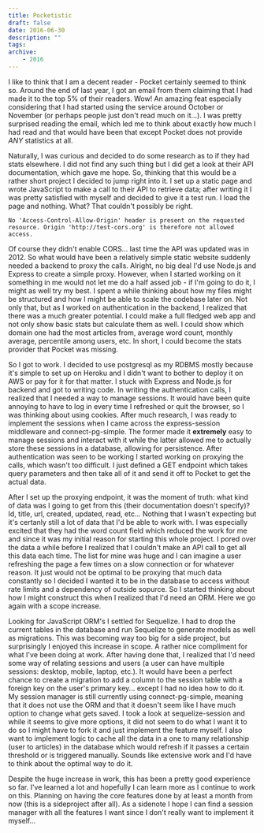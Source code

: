 ```yaml
---
title: Pocketistic
draft: false
date: 2016-06-30
description: ""
tags:
archive:
    - 2016
---
```


I like to think that I am a decent reader - Pocket certainly seemed to think so. Around the end of last year, I got an email from them claiming that I had made it to the top 5% of their readers. Wow! An amazing feat especially considering that I had started using the service around October or November (or perhaps people just don't read much on it...). I was pretty surprised reading the email, which led me to think about exactly how much I had read and that would have been that except Pocket does not provide *ANY* statistics at all.

<!-- more -->

Naturally, I was curious and decided to do some research as to if they had stats elsewhere. I did not find any such thing but I did get a look at their API documentation, which gave me hope. So, thinking that this would be a rather short project I decided to jump right into it. I set up a static page and wrote JavaScript to make a call to their API to retrieve data; after writing it I was pretty satisfied with myself and decided to give it a test run. I load the page and nothing. What? That couldn't possibly be right.

```
No 'Access-Control-Allow-Origin' header is present on the requested resource. Origin 'http://test-cors.org' is therefore not allowed access.
```

Of course they didn't enable CORS... last time the API was updated was in 2012. So what would have been a relatively simple static website suddenly needed a backend to proxy the calls. Alright, no big deal I'd use Node.js and Express to create a simple proxy. However, when I started working on it something in me would not let me do a half assed job - if I'm going to do it, I might as well try my best. I spent a while thinking about how my files might be structured and how I might be able to scale the codebase later on. Not only that, but as I worked on authentication in the backend, I realized that there was a much greater potential. I could make a full fledged web app and not only show basic stats but calculate them as well. I could show which domain one had the most articles from, average word count, monthly average, percentile among users, etc. In short, I could become the stats provider that Pocket was missing.

So I got to work. I decided to use postgresql as my RDBMS mostly because it's simple to set up on Heroku and I didn't want to bother to deploy it on AWS or pay for it for that matter. I stuck with Express and Node.js for backend and got to writing code. In writing the authentication calls, I realized that I needed a way to manage sessions. It would have been quite annoying to have to log in every time I refreshed or quit the browser, so I was thinking about using cookies. After much research, I was ready to implement the sessions when I came across the express-session middleware and connect-pg-simple. The former made it **extremely** easy to manage sessions and interact with it while the latter allowed me to actually store these sessions in a database, allowing for persistence. After authentication was seen to be working I started working on proxying the calls, which wasn't too difficult. I just defined a GET endpoint which takes query parameters and then take all of it and send it off to Pocket to get the actual data.

After I set up the proxying endpoint, it was the moment of truth: what kind of data was I going to get from this (their documentation doesn't specify)? Id, title, url, created, updated, read, etc... Nothing that I wasn't expecting but it's certanly still a lot of data that I'd be able to work with. I was especially excited that they had the word count field which reduced the work for me and since it was my initial reason for starting this whole project. I pored over the data a while before I realized that I couldn't make an API call to get all this data each time. The list for mine was huge and I can imagine a user refreshing the page a few times on a slow connection or for whatever reason. It just would not be optimal to be proxying that much data constantly so I decided I wanted it to be in the database to access without rate limits and a dependency of outside sopurce. So I started thinking about how I might construct this when I realized that I'd need an ORM. Here we go again with a scope increase.

Looking for JavaScript ORM's I settled for Sequelize. I had to drop the current tables in the database and run Sequelize to generate models as well as migrations. This was becoming way too big for a side project, but surprisingly I enjoyed this increase in scope. A rather nice compliment for what I've been doing at work. After having done that, I realized that I'd need some way of relating sessions and users (a user can have multiple sessions: desktop, mobile, laptop, etc.). It would have been a perfect chance to create a migration to add a column to the session table with a foreign key on the user's primary key... except I had no idea how to do it. My session manager is still currently using connect-pg-simple, meaning that it does not use the ORM and that it doesn't seem like I have much option to change what gets saved. I took a look at sequelize-session and while it seems to give more options, it did not seem to do what I want it to do so I might have to fork it and just implement the feature myself. I also want to implement logic to cache all the data in a one to many relationship (user to articles) in the database which would refresh if it passes a certain threshold or is triggered manually. Sounds like extensive work and I'd have to think about the optimal way to do it.

Despite the huge increase in work, this has been a pretty good experience so far. I've learned a lot and hopefully I can learn more as I continue to work on this. Planning on having the core features done by at least a month from now (this is a sideproject after all). As a sidenote I hope I can find a session manager with all the features I want since I don't really want to implement it myself...
